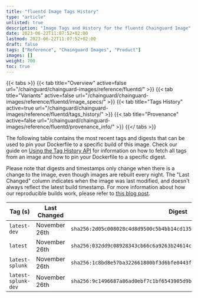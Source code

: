 ```yaml
---
title: "fluentd Image Tags History"
type: "article"
unlisted: true
description: "Image Tags and History for the fluentd Chainguard Image"
date: 2023-06-22T11:07:52+02:00
lastmod: 2023-06-22T11:07:52+02:00
draft: false
tags: ["Reference", "Chainguard Images", "Product"]
images: []
weight: 700
toc: true
---
```


{{< tabs >}}
{{< tab title="Overview" active=false url="/chainguard/chainguard-images/reference/fluentd/" >}}
{{< tab title="Variants" active=false url="/chainguard/chainguard-images/reference/fluentd/image_specs/" >}}
{{< tab title="Tags History" active=true url="/chainguard/chainguard-images/reference/fluentd/tags_history/" >}}
{{< tab title="Provenance" active=false url="/chainguard/chainguard-images/reference/fluentd/provenance_info/" >}}
{{</ tabs >}}

The following table contains the most recent tags and digests that can be used to pin your Dockerfile to a specific build of this image. Check our guide on [Using the Tag History API](/chainguard/chainguard-images/using-the-tag-history-api/) for information on how to fetch all tags from an image and how to pin your Dockerfile to a specific digest.

Please note that digests and timestamps only change when there is a change to the image, even though images are rebuilt every night. The "Last Changed" column indicates when the image was last modified, and doesn't always reflect the latest build timestamp. For more information about how our reproducible builds work, please refer to [this blog post](https://www.chainguard.dev/unchained/reproducing-chainguards-reproducible-image-builds).

| Tag (s)              | Last Changed  | Digest                                                                    |
|----------------------|---------------|---------------------------------------------------------------------------|
|  `latest-dev`        | November 26th | `sha256:2d05c008028c4d8d9500c5b4bb14cd1350df4aae2401eb54ff6c316f8a6cc437` |
|  `latest`            | November 26th | `sha256:032dd9c08928343cb66c6a9263b24614c86f787ba3147aa9558d6a2bccfa1646` |
|  `latest-splunk`     | November 26th | `sha256:1c8bd8e57ba322661800bf3d6bfe0443f28637df264d972ad10d87c05f16fd08` |
|  `latest-splunk-dev` | November 26th | `sha256:9c1496687a86ad0ebf7c1bf6543905d9ba23c4a64a297081b69efd712815570e` |


